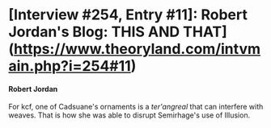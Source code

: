 # [Interview #254, Entry #11]: Robert Jordan's Blog: THIS AND THAT](https://www.theoryland.com/intvmain.php?i=254#11)

#### Robert Jordan

For kcf, one of Cadsuane's ornaments is a
*ter'angreal*
that can interfere with weaves. That is how she was able to disrupt Semirhage's use of Illusion.

